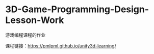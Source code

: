 # 3D-Game-Programming-Design-Lesson-Work
游戏编程课程的作业

课程链接：https://pmlpml.github.io/unity3d-learning/
